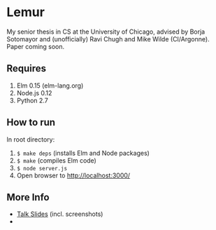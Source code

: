 # Lemur

My senior thesis in CS at the University of Chicago, advised by Borja Sotomayor and (unofficially) Ravi Chugh and Mike Wilde (CI/Argonne). Paper coming soon.

## Requires

1. Elm 0.15 (elm-lang.org)
2. Node.js 0.12
3. Python 2.7

## How to run

In root directory:

1. `$ make deps` (installs Elm and Node packages)
2. `$ make` (compiles Elm code)
3. `$ node server.js`
3. Open browser to [http://localhost:3000/](http://localhost:3000/)

## More Info

- [Talk Slides](https://docs.google.com/presentation/d/19oM5iH6eHpxGSPq8d3NrCeqqdNWBx45QPAPJh2bOt80/edit?usp=sharing) (incl. screenshots)
- 
